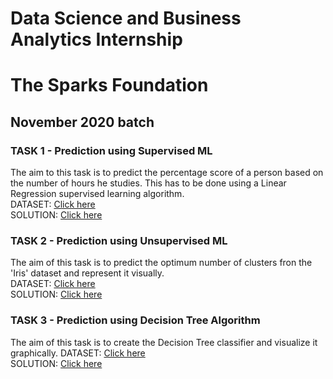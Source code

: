 # Data Science and Business Analytics Internship
# The Sparks Foundation
## November 2020 batch

### TASK 1 - Prediction using Supervised ML
The aim to this task is to predict the percentage score of a person based on the number of hours he studies. This has to be done using a Linear Regression supervised learning algorithm.  
DATASET: [Click here](https://raw.githubusercontent.com/AdiPersonalWorks/Random/master/student_scores%20-%20student_scores.csv)  
SOLUTION: [Click here](https://github.com/awpk/The-Sparks-foundation/blob/main/TASK1---Prediction-using-supervisedML.ipynb)  
### TASK 2 - Prediction using Unsupervised ML
The aim of this task is to predict the optimum number of clusters fron the 'Iris' dataset and represent it visually.  
DATASET: [Click here](https://drive.google.com/file/d/11Iq7YvbWZbt8VXjfm06brx66b10YiwK-/view)  
SOLUTION: [Click here](https://github.com/awpk/The-Sparks-Foundation/blob/main/TASK2---Prediction-using-unsupervisedML.ipynb)    
### TASK 3 - Prediction using Decision Tree Algorithm
The aim of this task is to create the Decision Tree classifier and visualize it graphically.
DATASET: [Click here](https://drive.google.com/file/d/11Iq7YvbWZbt8VXjfm06brx66b10YiwK-/view)  
SOLUTION: [Click here](https://github.com/awpk/The-Sparks-Foundation/blob/main/TASK3---Prediction-using-decisionTree.ipynb) 

